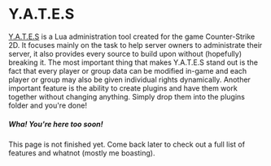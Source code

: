 # Y.A.T.E.S

[Y.A.T.E.S](http://www.thomasyates.nl/docs) is a Lua administration tool created for the game Counter-Strike 2D. It focuses mainly on the task to help server owners to administrate their server, it also provides every source to build upon without (hopefully) breaking it. The most important thing that makes Y.A.T.E.S stand out is the fact that every player or group data can be modified in-game and each player or group may also be given individual rights dynamically. Another important feature is the ability to create plugins and have them work together without changing anything. Simply drop them into the plugins folder and you're done!

##### Wha! You're here too soon!
This page is not finished yet. Come back later to check out a full list of features and whatnot (mostly me boasting).
